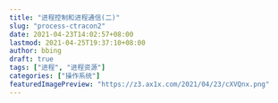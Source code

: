 ```yaml
---
title: "进程控制和进程通信(二)"
slug: "process-ctracon2"
date: 2021-04-23T14:02:57+08:00
lastmod: 2021-04-25T19:37:10+08:00
author: bbing
draft: true
tags: ["进程", "进程资源"]
categories: ["操作系统"]
featuredImagePreview: "https://z3.ax1x.com/2021/04/23/cXVQnx.png"
---
```


#

